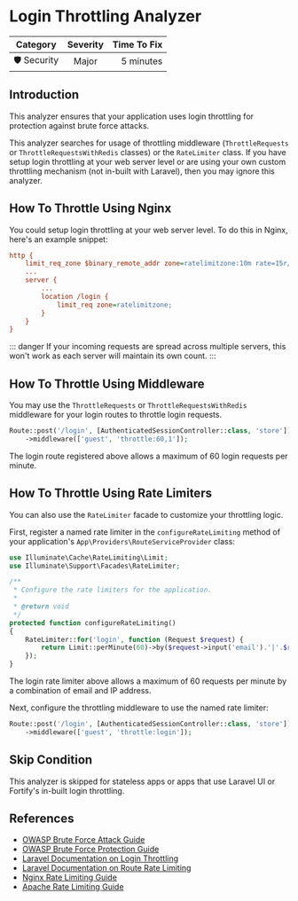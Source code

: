 # Login Throttling Analyzer

| Category       | Severity   | Time To Fix  |
| -------------  |:----------:| ------------:|
| 🛡️ Security    | Major      | 5 minutes    |

## Introduction

This analyzer ensures that your application uses login throttling for protection against brute force attacks.

This analyzer searches for usage of throttling middleware (`ThrottleRequests` or `ThrottleRequestsWithRedis` classes) or the `RateLimiter` class. If you have setup login throttling at your web server level or are using your own custom throttling mechanism (not in-built with Laravel), then you may ignore this analyzer.

## How To Throttle Using Nginx

You could setup login throttling at your web server level. To do this in Nginx, here's an example snippet:

```ini
http {
    limit_req_zone $binary_remote_addr zone=ratelimitzone:10m rate=15r/m;
    ...
    server {
        ...
        location /login {
            limit_req zone=ratelimitzone;
        }
    }
}
```

::: danger
If your incoming requests are spread across multiple servers, this won't work as each server will maintain its own count.
:::

## How To Throttle Using Middleware

You may use the `ThrottleRequests` or `ThrottleRequestsWithRedis` middleware for your login routes to throttle login requests.

```php
Route::post('/login', [AuthenticatedSessionController::class, 'store'])
    ->middleware(['guest', 'throttle:60,1']);
```

The login route registered above allows a maximum of 60 login requests per minute.

## How To Throttle Using Rate Limiters

You can also use the `RateLimiter` facade to customize your throttling logic.

First, register a named rate limiter in the `configureRateLimiting` method of your application's `App\Providers\RouteServiceProvider` class:

```php
use Illuminate\Cache\RateLimiting\Limit;
use Illuminate\Support\Facades\RateLimiter;

/**
 * Configure the rate limiters for the application.
 *
 * @return void
 */
protected function configureRateLimiting()
{
    RateLimiter::for('login', function (Request $request) {
        return Limit::perMinute(60)->by($request->input('email').'|'.$request->ip());
    });
}
```

The login rate limiter above allows a maximum of 60 requests per minute by a combination of email and IP address.

Next, configure the throttling middleware to use the named rate limiter:

```php
Route::post('/login', [AuthenticatedSessionController::class, 'store'])
    ->middleware(['guest', 'throttle:login']);
```

## Skip Condition

This analyzer is skipped for stateless apps or apps that use Laravel UI or Fortify's in-built login throttling.

## References

- [OWASP Brute Force Attack Guide](https://owasp.org/www-community/attacks/Brute_force_attack)
- [OWASP Brute Force Protection Guide](https://owasp.org/www-community/controls/Blocking_Brute_Force_Attacks)
- [Laravel Documentation on Login Throttling](https://laravel.com/docs/authentication#login-throttling)
- [Laravel Documentation on Route Rate Limiting](https://laravel.com/docs/routing#rate-limiting)
- [Nginx Rate Limiting Guide](https://www.nginx.com/blog/rate-limiting-nginx/)
- [Apache Rate Limiting Guide](https://httpd.apache.org/docs/2.4/mod/mod_ratelimit.html)
